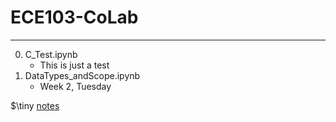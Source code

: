 # ECE103-CoLab
---

0. C_Test.ipynb
    - This is just a test
1. DataTypes_andScope.ipynb
    - Week 2, Tuesday


$\tiny [notes](https://ashki23.github.io/markdown-latex.html)